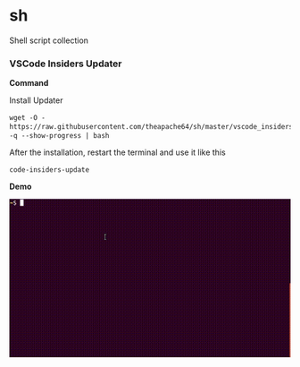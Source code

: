 # sh
Shell script collection

### VSCode Insiders Updater

**Command**

Install Updater

```
wget -O - https://raw.githubusercontent.com/theapache64/sh/master/vscode_insiders_updater_installer.sh -q --show-progress | bash
```

After the installation, restart the terminal and use it like this

```
code-insiders-update
```

**Demo**

![](./vscode_insiders_updater_demo.gif)
